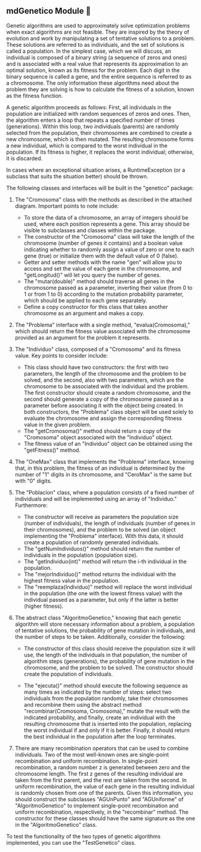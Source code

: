 ## mdGenetico Module 🧬

Genetic algorithms are used to approximately solve optimization problems when exact algorithms are not feasible. They are inspired by the theory of evolution and work by manipulating a set of tentative solutions to a problem. These solutions are referred to as individuals, and the set of solutions is called a population. In the simplest case, which we will discuss, an individual is composed of a binary string (a sequence of zeros and ones) and is associated with a real value that represents its approximation to an optimal solution, known as its fitness for the problem. Each digit in the binary sequence is called a gene, and the entire sequence is referred to as a chromosome. The only information these algorithms need about the problem they are solving is how to calculate the fitness of a solution, known as the fitness function.

A genetic algorithm proceeds as follows: First, all individuals in the population are initialized with random sequences of zeros and ones. Then, the algorithm enters a loop that repeats a specified number of times (generations). Within this loop, two individuals (parents) are randomly selected from the population, their chromosomes are combined to create a new chromosome, which is then mutated. The resulting chromosome forms a new individual, which is compared to the worst individual in the population. If its fitness is higher, it replaces the worst individual; otherwise, it is discarded.

In cases where an exceptional situation arises, a RuntimeException (or a subclass that suits the situation better) should be thrown.

The following classes and interfaces will be built in the "genetico" package:

1) The "Cromosoma" class with the methods as described in the attached diagram. Important points to note include:

   - To store the data of a chromosome, an array of integers should be used, where each position represents a gene. This array should be visible to subclasses and classes within the package.
   - The constructor of the "Cromosoma" class will take the length of the chromosome (number of genes it contains) and a boolean value indicating whether to randomly assign a value of zero or one to each gene (true) or initialize them with the default value of 0 (false).
   - Getter and setter methods with the name "gen" will allow you to access and set the value of each gene in the chromosome, and "getLongitud()" will let you query the number of genes.
   - The "mutar(double)" method should traverse all genes in the chromosome passed as a parameter, inverting their value (from 0 to 1 or from 1 to 0) according to the mutation probability parameter, which should be applied to each gene separately.
   - Define a copy constructor for this class that takes another chromosome as an argument and makes a copy.

2) The "Problema" interface with a single method, "evalua(Cromosoma)," which should return the fitness value associated with the chromosome provided as an argument for the problem it represents.

3) The "Individuo" class, composed of a "Cromosoma" and its fitness value. Key points to consider include:

   - This class should have two constructors: the first with two parameters, the length of the chromosome and the problem to be solved, and the second, also with two parameters, which are the chromosome to be associated with the individual and the problem. The first constructor should create a random chromosome, and the second should generate a copy of the chromosome passed as a parameter before associating it with the object being created. In both constructors, the "Problema" class object will be used solely to evaluate the chromosome and assign the corresponding fitness value in the given problem.
   - The "getCromosoma()" method should return a copy of the "Cromosoma" object associated with the "Individuo" object.
   - The fitness value of an "Individuo" object can be obtained using the "getFitness()" method.

4) The "OneMax" class that implements the "Problema" interface, knowing that, in this problem, the fitness of an individual is determined by the number of "1" digits in its chromosome, and "CeroMax" is the same but with "0" digits.

5) The "Poblacion" class, where a population consists of a fixed number of individuals and will be implemented using an array of "Individuo." Furthermore:

   - The constructor will receive as parameters the population size (number of individuals), the length of individuals (number of genes in their chromosomes), and the problem to be solved (an object implementing the "Problema" interface). With this data, it should create a population of randomly generated individuals.
   - The "getNumIndividuos()" method should return the number of individuals in the population (population size).
   - The "getIndividuo(int)" method will return the i-th individual in the population.
   - The "mejorIndividuo()" method returns the individual with the highest fitness value in the population.
   - The "reemplaza(Individuo)" method will replace the worst individual in the population (the one with the lowest fitness value) with the individual passed as a parameter, but only if the latter is better (higher fitness).

6) The abstract class "AlgoritmoGenetico," knowing that each genetic algorithm will store necessary information about a problem, a population of tentative solutions, the probability of gene mutation in individuals, and the number of steps to be taken. Additionally, consider the following:

   - The constructor of this class should receive the population size it will use, the length of the individuals in that population, the number of algorithm steps (generations), the probability of gene mutation in the chromosome, and the problem to be solved. The constructor should create the population of individuals.

   - The "ejecuta()" method should execute the following sequence as many times as indicated by the number of steps: select two individuals from the population randomly, take their chromosomes and recombine them using the abstract method "recombinar(Cromosoma, Cromosoma)," mutate the result with the indicated probability, and finally, create an individual with the resulting chromosome that is inserted into the population, replacing the worst individual if and only if it is better. Finally, it should return the best individual in the population after the loop terminates.

7) There are many recombination operators that can be used to combine individuals. Two of the most well-known ones are single-point recombination and uniform recombination. In single-point recombination, a random number z is generated between zero and the chromosome length. The first z genes of the resulting individual are taken from the first parent, and the rest are taken from the second. In uniform recombination, the value of each gene in the resulting individual is randomly chosen from one of the parents. Given this information, you should construct the subclasses "AGUnPunto" and "AGUniforme" of "AlgoritmoGenetico" to implement single-point recombination and uniform recombination, respectively, in the "recombinar" method. The constructor for these classes should have the same signature as the one in the "AlgoritmoGenetico" class.

To test the functionality of the two types of genetic algorithms implemented, you can use the "TestGenetico" class.
